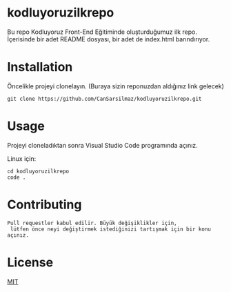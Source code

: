 # kodluyoruzilkrepo

Bu repo Kodluyoruz Front-End Eğitiminde oluşturduğumuz ilk repo. İçerisinde bir adet README dosyası, bir adet de index.html barındırıyor.

# Installation

Öncelikle projeyi clonelayın. (Buraya sizin reponuzdan aldığınız link gelecek)

```
git clone https://github.com/CanSarsilmaz/kodluyoruzilkrepo.git
```

# Usage

Projeyi cloneladıktan sonra Visual Studio Code programında açınız.

Linux için:

```linux
cd kodluyoruzilkrepo
code .
```

# Contributing

```
Pull requestler kabul edilir. Büyük değişiklikler için,
 lütfen önce neyi değiştirmek istediğinizi tartışmak için bir konu açınız.
```

# License

[MIT](https://choosealicense.com/licenses/mit/)
